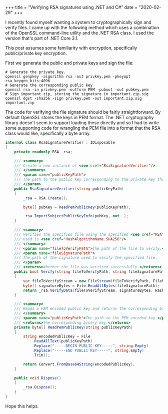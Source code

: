 +++
title = "Verifying RSA signatures using .NET and C#"
date = "2020-02-29"
+++

I recently found myself wanting a system to cryptographically sign and
verify files. I came up with the following method which uses a
combination of the OpenSSL command-line utility and the .NET
RSA class. I used the version that's part of .NET Core 3.1.

This post assumes some familiarity with encryption, specifically
public/private key encryption.

First we generate the public and private keys and sign the file:

```
# Generate the private key.
openssl genpkey -algorithm rsa -out privkey.pem -pkeyopt rsa_keygen_bits:4096
# Generate the corresponding public key
openssl rsa -in privkey.pem -outform PEM -pubout -out pubkey.pem
# Sign important.zip, storing the signature in important.zip.sig
openssl dgst -sha256 -sign privkey.pem -out important.zip.sig important.zip
```

The code for verifying the file signature should be fairly
straightforward. By default OpenSSL stores the keys in PEM format. The
.NET cryptography library doesn't seem to support loading these directly
and so I had to write some supporting code for wrangling the PEM file
into a format that the RSA class would like, specifically a byte array.

```cs
internal class RsaSignatureVerifier : IDisposable
{
    private readonly RSA _rsa;

    /// <summary>
    /// Create a new instance of <see cref="RsaSignatureVerifier"/>.
    /// </summary>
    /// <param name="publicKeyPath">
    /// The path to the public key corresponding to the private key that was used to sign files.
    /// </param>
    public RsaSignatureVerifier(string publicKeyPath)
    {
        _rsa = RSA.Create();

        byte[] pubKey = ReadPemPublicKey(publicKeyPath);

        _rsa.ImportSubjectPublicKeyInfo(pubKey, out _);
    }

    /// <summary>
    /// Verifies the specified file using the specified <see cref="RSA"/> signature. The digest
    /// used is <see cref="HashAlgorithmName.SHA256"/>.
    /// </summary>
    /// <param name="fileToVerifyPath">The path of the file to verify.</param>
    /// <param name="fileSignaturePath">
    /// The path of the signature used to verify the specified file.
    /// </param>
    /// <returns>Whether the file was verified successfully.</returns>
    public bool Verify(string fileToVerifyPath, string fileSignaturePath)
    {
        var fileToVerifyStream = new FileStream(fileToVerifyPath, FileMode.Open);
        byte[] signatureBytes = File.ReadAllBytes(fileSignaturePath);
        return _rsa.VerifyData(fileToVerifyStream, signatureBytes, HashAlgorithmName.SHA256, RSASignaturePadding.Pkcs1);
    }

    /// <summary>
    /// Reads a PEM encoded public key and returns the corresponding binary key.
    /// </summary>
    /// <param name="publicKeyPath">The path to the PEM encoded key.</param>
    /// <returns>The corresponding binary key.</returns>
    private byte[] ReadPemPublicKey(string publicKeyPath)
    {
        string encodedPublicKey = File
            .ReadAllText(publicKeyPath)
            .Replace("-----BEGIN PUBLIC KEY-----", string.Empty)
            .Replace("-----END PUBLIC KEY-----", string.Empty)
            .Trim();

        return Convert.FromBase64String(encodedPublicKey);
    }

    public void Dispose()
    {
        _rsa.Dispose();
    }
}
```

Hope this helps.
